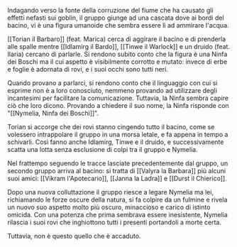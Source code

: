 Indagando verso la fonte della corruzione del fiume che ha causato gli effetti nefasti sui goblin, il gruppo giunge ad una cascata dove ai bordi del bacino, vi è una figura umanoide che sembra essere lì ad ammirare l'acqua.

[[Torian il Barbaro]] (feat. Marica) cerca di aggirare il bacino e di prenderla alle spalle mentre [[Idlamirg il Bardo]], [[Tinwe il Warlock]] e un druido (feat. Ilaria) cercano di parlarle. Si rendono subito conto che la figura è una Ninfa dei Boschi ma il cui aspetto è visibilmente corrotto e mutato: invece di erbe e foglie è adornata di rovi, e i suoi occhi sono tutti neri. 

Quando provano a parlarci, si rendono conto che il linguaggio con cui si esprime non è a loro conosciuto, nemmeno provando ad utilizzare degli incantesimi per facilitare la comunicazione. Tuttavia, la Ninfa sembra capire ciò che loro dicono. Provando a chiedere il suo nome, la Ninfa risponde con "[[Nymelia, Ninfa dei Boschi]]".

Torian si accorge che dei rovi stanno cingendo tutto il bacino, come se volessero intrappolare il gruppo in una morsa letale, e fa appena in tempo a schivarli. Così fanno anche Idlamirg, Tinwe e il druido, e successivamente scatta una lotta senza esclusione di colpi tra il gruppo e Nymelia.

Nel frattempo seguendo le tracce lasciate precedentemente dal gruppo, un secondo gruppo arriva al bacino: si tratta di [[Valyra la Barbara]] più alcuni suoi amici: [[Vikram l'Apotecario]], [[Janna la Ladra]] e [[Durst il Chierico]].

Dopo una nuova colluttazione il gruppo riesce a legare Nymelia ma lei, richiamando le forze oscure della natura, si fa colpire da un fulmine e rivela un nuovo suo aspetto molto più oscuro, minaccioso e carico di istinto omicida. Con una potenza che prima sembrava essere inesistente, Nymelia rilascia i suoi rovi che inghiottono tutti i presenti portandoli a morte certa.

Tuttavia, non è questo quello che è accaduto.
